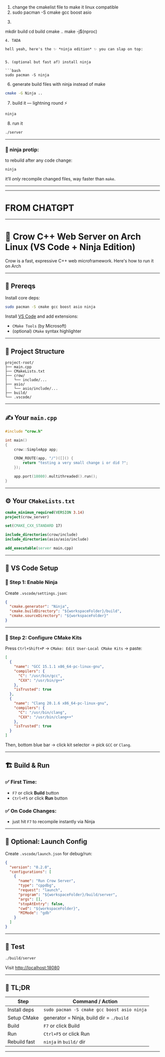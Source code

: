 1. change the cmakelist file to make it linux compatible
2. sudo pacman -S cmake gcc boost asio
3. ```bash
mkdir build
cd build
cmake ..
make -j$(nproc)
```
4. TADA

hell yeah, here's the ✨ *ninja edition* ✨ you can slap on top:


5. (optional but fast af) install ninja

```bash
sudo pacman -S ninja
```

6. generate build files with ninja instead of make

```bash
cmake -G Ninja ..
```

7. build it — lightning round ⚡

```bash
ninja
```

8. run it

```bash
./server
```

---

### 🔁 ninja protip:

to rebuild after any code change:

```bash
ninja
```

it’ll *only* recompile changed files, way faster than `make`.

---


---
# FROM CHATGPT


---

# 🚀 Crow C++ Web Server on Arch Linux (VS Code + Ninja Edition)

Crow is a fast, expressive C++ web microframework. Here's how to run it on Arch 

---

## 🧰 Prereqs

Install core deps:

```bash
sudo pacman -S cmake gcc boost asio ninja
```

Install [VS Code](https://code.visualstudio.com/) and add extensions:

* `CMake Tools` (by Microsoft)
* (optional) `CMake` syntax highlighter

---

## 📂 Project Structure

```
project-root/
├── main.cpp
├── CMakeLists.txt
├── crow/
│   └── include/...
├── asio/
│   └── asio/include/...
├── build/
└── .vscode/
```

---

## ✍️ Your `main.cpp`

```cpp
#include "crow.h"

int main()
{
    crow::SimpleApp app;

    CROW_ROUTE(app, "/")([]() {
        return "testing a very small change i or did ?";
    });

    app.port(18080).multithreaded().run();
}
```

---

## ⚙️ Your `CMakeLists.txt`

```cmake
cmake_minimum_required(VERSION 3.14)
project(crow_server)

set(CMAKE_CXX_STANDARD 17)

include_directories(crow/include)
include_directories(asio/asio/include)

add_executable(server main.cpp)
```

---

## 🧠 VS Code Setup

### 🔧 Step 1: Enable Ninja

Create `.vscode/settings.json`:

```json
{
  "cmake.generator": "Ninja",
  "cmake.buildDirectory": "${workspaceFolder}/build",
  "cmake.sourceDirectory": "${workspaceFolder}"
}
```

---

### 🧰 Step 2: Configure CMake Kits

Press `Ctrl+Shift+P` → `CMake: Edit User-Local CMake Kits` → paste:

```json
[
  {
    "name": "GCC 15.1.1 x86_64-pc-linux-gnu",
    "compilers": {
      "C": "/usr/bin/gcc",
      "CXX": "/usr/bin/g++"
    },
    "isTrusted": true
  },
  {
    "name": "Clang 20.1.6 x86_64-pc-linux-gnu",
    "compilers": {
      "C": "/usr/bin/clang",
      "CXX": "/usr/bin/clang++"
    },
    "isTrusted": true
  }
]
```

Then, bottom blue bar → click kit selector → pick `GCC` or `Clang`.

---

## 🏗️ Build & Run

### ✅ First Time:

* `F7` or click **Build** button
* `Ctrl+F5` or click **Run** button

### ✅ On Code Changes:

* just hit `F7` to recompile instantly via Ninja

---

## 🎯 Optional: Launch Config

Create `.vscode/launch.json` for debug/run:

```json
{
  "version": "0.2.0",
  "configurations": [
    {
      "name": "Run Crow Server",
      "type": "cppdbg",
      "request": "launch",
      "program": "${workspaceFolder}/build/server",
      "args": [],
      "stopAtEntry": false,
      "cwd": "${workspaceFolder}",
      "MIMode": "gdb"
    }
  ]
}
```

---

## 🧪 Test

```bash
./build/server
```

Visit [http://localhost:18080](http://localhost:18080)

---

## 💨 TL;DR

| Step         | Command / Action                            |
| ------------ | ------------------------------------------- |
| Install deps | `sudo pacman -S cmake gcc boost asio ninja` |
| Setup CMake  | generator = Ninja, build dir = `./build`    |
| Build        | `F7` or click Build                         |
| Run          | `Ctrl+F5` or click Run                      |
| Rebuild fast | `ninja` in `build/` dir                     |

---
